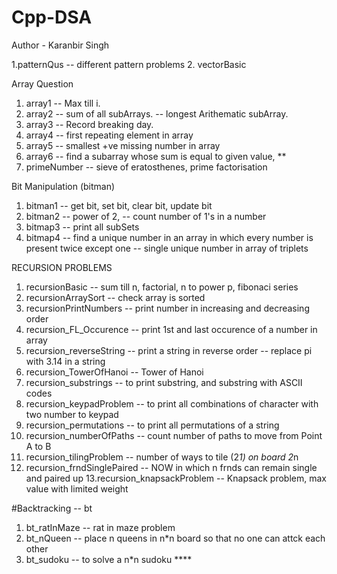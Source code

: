 # Cpp-DSA
Author - Karanbir Singh

1.patternQus            -- different pattern problems
2. vectorBasic

Array Question 
1. array1                   -- Max till i.
2. array2                   -- sum of all subArrays.
                            -- longest Arithematic subArray.
3. array3                   -- Record breaking day.
4. array4                   -- first repeating element in array
5. array5                   -- smallest +ve missing number in array
6. array6                   -- find a subarray whose sum is equal to given value, **
7. primeNumber              -- sieve of eratosthenes, prime factorisation

Bit Manipulation (bitman)
1. bitman1                 -- get bit, set bit, clear bit, update bit
2. bitman2                 -- power of 2, 
                           -- count number of 1's in a number
3. bitmap3                 -- print all subSets
4. bitmap4                 -- find a unique number in an array in which every number is present twice  except one
                           -- single unique number in array of triplets

RECURSION PROBLEMS
1. recursionBasic                  -- sum till n,   factorial,   n to power p,   fibonaci series
2. recursionArraySort              -- check array is sorted
3. recursionPrintNumbers           -- print number in increasing and decreasing order
4. recursion_FL_Occurence          -- print 1st and last occurence of a number in array
5. recursion_reverseString          -- print a string in reverse order
                                    -- replace pi with 3.14 in a string
6. recursion_TowerOfHanoi           -- Tower of Hanoi
7. recursion_substrings              -- to print substring, and substring with ASCII codes
8. recursion_keypadProblem          -- to print all combinations of character with two number to keypad
9. recursion_permutations           -- to print all permutations of a string
10. recursion_numberOfPaths         -- count number of paths to move from Point A to B
11. recursion_tilingProblem         -- number of ways to tile (2*1) on board 2*n 
12. recursion_frndSinglePaired      -- NOW in which n frnds can remain single and paired up
13.recursion_knapsackProblem        -- Knapsack problem, max value with limited weight

#Backtracking -- bt
1. bt_ratInMaze                      -- rat in maze problem
2. bt_nQueen                         -- place n queens in n*n board so that no one can attck each other   
3. bt_sudoku                         -- to solve a n*n sudoku ****

